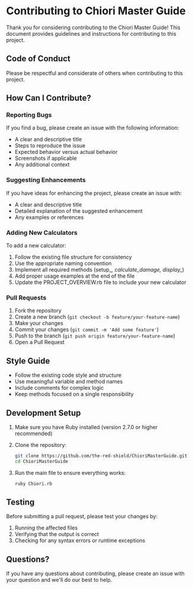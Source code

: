 # Contributing to Chiori Master Guide

Thank you for considering contributing to the Chiori Master Guide! This document provides guidelines and instructions for contributing to this project.

## Code of Conduct

Please be respectful and considerate of others when contributing to this project.

## How Can I Contribute?

### Reporting Bugs

If you find a bug, please create an issue with the following information:

- A clear and descriptive title
- Steps to reproduce the issue
- Expected behavior versus actual behavior
- Screenshots if applicable
- Any additional context

### Suggesting Enhancements

If you have ideas for enhancing the project, please create an issue with:

- A clear and descriptive title
- Detailed explanation of the suggested enhancement
- Any examples or references

### Adding New Calculators

To add a new calculator:

1. Follow the existing file structure for consistency
2. Use the appropriate naming convention
3. Implement all required methods (setup_*, calculate_damage, display_*)
4. Add proper usage examples at the end of the file
5. Update the PROJECT_OVERVIEW.rb file to include your new calculator

### Pull Requests

1. Fork the repository
2. Create a new branch (`git checkout -b feature/your-feature-name`)
3. Make your changes
4. Commit your changes (`git commit -m 'Add some feature'`)
5. Push to the branch (`git push origin feature/your-feature-name`)
6. Open a Pull Request

## Style Guide

- Follow the existing code style and structure
- Use meaningful variable and method names
- Include comments for complex logic
- Keep methods focused on a single responsibility

## Development Setup

1. Make sure you have Ruby installed (version 2.7.0 or higher recommended)
2. Clone the repository:

   ```bash
   git clone https://github.com/the-red-shield/ChioriMasterGuide.git
   cd ChioriMasterGuide
   ```

3. Run the main file to ensure everything works:

   ```bash
   ruby Chiori.rb
   ```

## Testing

Before submitting a pull request, please test your changes by:

1. Running the affected files
2. Verifying that the output is correct
3. Checking for any syntax errors or runtime exceptions

## Questions?

If you have any questions about contributing, please create an issue with your question and we'll do our best to help.
